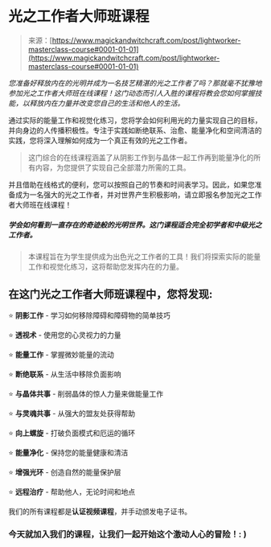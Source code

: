 <!--yml

分类: 未分类

日期: 2024年06月12日 18:32:30

-->

# 光之工作者大师班课程

> 来源：[https://www.magickandwitchcraft.com/post/lightworker-masterclass-course#0001-01-01](https://www.magickandwitchcraft.com/post/lightworker-masterclass-course#0001-01-01)

*您准备好释放内在的光明并成为一名技艺精湛的光之工作者了吗？那就毫不犹豫地参加光之工作者大师班在线课程！这门动态而引人入胜的课程将教会您如何掌握技能，以释放内在力量并改变您自己的生活和他人的生活。*

通过实际的能量工作和视觉化练习，您将学会如何利用光的力量实现自己的目标，并向身边的人传播积极性。专注于实践如断绝联系、治愈、能量净化和空间清洁的实践，您将深入理解如何成为一个真正有效的光之工作者。

> 这门综合的在线课程涵盖了从阴影工作到与晶体一起工作再到能量净化的所有内容，为您提供了实现自己全部潜力所需的工具。

并且借助在线格式的便利，您可以按照自己的节奏和时间表学习。因此，如果您准备成为一名强大的光之工作者，并对世界产生积极影响，请立即报名参加光之工作者大师班在线课程！

##### 学会如何看到一直存在的奇迹般的光明世界。这门课程适合完全初学者和中级光之工作者。

> 本课程旨在为学生提供成为出色光之工作者的工具！我们将探索实际的能量工作和视觉化练习，这将帮助您发挥内在的力量。

## 在这门光之工作者大师班课程中，您将发现:

⭐ **阴影工作** - 学习如何移除障碍和障碍物的简单技巧

⭐ **透视术** - 使用您的心灵视力的力量

⭐ **能量工作** - 掌握微妙能量的流动

⭐ **断绝联系** - 从生活中移除负面影响

⭐ **与晶体共事** - 削弱晶体的惊人力量来做能量工作

⭐ **与灵魂共事** - 从强大的盟友处获得帮助

⭐ **向上螺旋** - 打破负面模式和厄运的循环

⭐ **能量净化** - 保持您的能量健康和清洁

⭐ **增强光环** - 创造自然的能量保护层

⭐ **远程治疗** - 帮助他人，无论时间和地点

我们的所有课程都是**认证视频课程**，并手动颁发电子证书。

### 今天就加入我们的课程，让我们一起开始这个激动人心的冒险！: )
